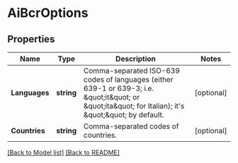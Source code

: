 # AiBcrOptions
## Properties
Name | Type | Description | Notes
------------ | ------------- | ------------- | -------------
**Languages** | **string** | Comma-separated ISO-639 codes of languages (either 639-1 or 639-3; i.e. \&quot;it\&quot; or \&quot;ita\&quot; for Italian); it&#39;s \&quot;\&quot; by default.              | [optional] 
**Countries** | **string** | Comma-separated codes of countries.              | [optional] 


[[Back to Model list]](Models.md) [[Back to README]](README.md)

